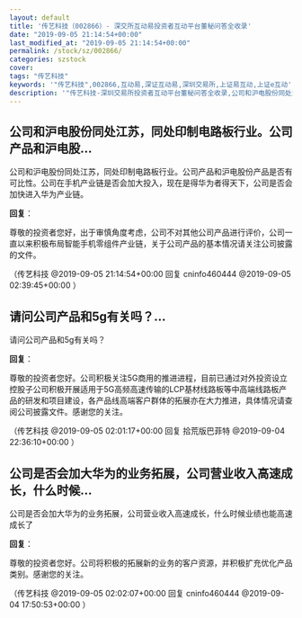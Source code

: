 ```yaml
---
layout: default
title: '传艺科技（002866）- 深交所互动易投资者互动平台董秘问答全收录'
date: "2019-09-05 21:14:54+00:00"
last_modified_at: "2019-09-05 21:14:54+00:00"
permalink: /stock/sz/002866/
categories: szstock
cover: 
tags: "传艺科技"
keywords: '"传艺科技",002866,互动易,深证互动易,深圳交易所,上证易互动,上证e互动'
description: '"传艺科技-深圳交易所投资者互动平台董秘问答全收录,公司和沪电股份同处江苏，同处印制电路板行业。公司产品和沪电股份产品是否有可比性。公司在手机产业链是否会加大投入，现在是得华为者得天下，公司是否会加快进入华为产业链。"'
---
```


## 公司和沪电股份同处江苏，同处印制电路板行业。公司产品和沪电股...

公司和沪电股份同处江苏，同处印制电路板行业。公司产品和沪电股份产品是否有可比性。公司在手机产业链是否会加大投入，现在是得华为者得天下，公司是否会加快进入华为产业链。

**回复**：

尊敬的投资者您好，出于审慎角度考虑，公司不对其他公司产品进行评价，公司一直以来积极布局智能手机零组件产业链，关于公司产品的基本情况请关注公司披露的文件。 

（传艺科技  @2019-09-05 21:14:54+00:00 回复 cninfo460444  @2019-09-05 02:39:45+00:00 ）

## 请问公司产品和5g有关吗？...

请问公司产品和5g有关吗？

**回复**：

尊敬的投资者您好。公司积极关注5G商用的推进进程，目前已通过对外投资设立控股子公司积极开展适用于5G高频高速传输的LCP基材线路板等中高端线路板产品的研发和项目建设，各产品线高端客户群体的拓展亦在大力推进，具体情况请查阅公司披露文件。感谢您的关注。 

（传艺科技  @2019-09-05 02:01:17+00:00 回复 拾荒版巴菲特  @2019-09-04 22:36:10+00:00 ）

## 公司是否会加大华为的业务拓展，公司营业收入高速成长，什么时候...

公司是否会加大华为的业务拓展，公司营业收入高速成长，什么时候业绩也能高速成长了

**回复**：

尊敬的投资者您好。公司将积极的拓展新的业务的客户资源，并积极扩充优化产品类别。感谢您的关注。 

（传艺科技  @2019-09-05 02:02:07+00:00 回复 cninfo460444  @2019-09-04 17:50:53+00:00 ）

